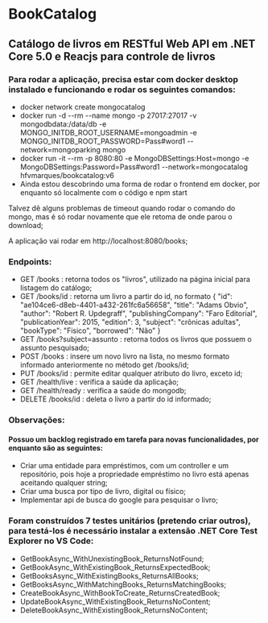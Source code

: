 # BookCatalog
## Catálogo de livros em RESTful Web API em .NET Core 5.0 e Reacjs para controle de livros

### Para rodar a aplicação, precisa estar com docker desktop instalado e funcionando e rodar os seguintes comandos:
- docker network create mongocatalog
- docker run -d --rm --name mongo -p 27017:27017 -v mongodbdata:/data/db -e MONGO_INITDB_ROOT_USERNAME=mongoadmin 
-e MONGO_INITDB_ROOT_PASSWORD=Pass#word1 --network=mongoparking mongo
- docker run -it --rm -p 8080:80 -e MongoDBSettings:Host=mongo -e MongoDBSettings:Password=Pass#word1 --network=mongocatalog hfvmarques/bookcatalog:v6
- Ainda estou descobrindo uma forma de rodar o frontend em docker, por enquanto só localmente com o código e npm start

Talvez dê alguns problemas de timeout quando rodar o comando do mongo, mas é só rodar novamente que ele retoma de onde parou o download;

A aplicação vai rodar em http://localhost:8080/books;

### Endpoints:

- GET /books : retorna todos os "livros", utilizado na página inicial para listagem do catálogo;
- GET /books/id : retorna um livro a partir do id, no formato { "id": "ae104ce6-d8eb-4401-a432-261fc6a56658", "title": "Adams Obvio", "author": "Robert R. Updegraff", "publishingCompany": "Faro Editorial", "publicationYear": 2015, "edition": 3, "subject": "crônicas adultas", "bookType": "Fisico", "borrowed": "Não" }
- GET /books?subject=assunto : retorna todos os livros que possuem o assunto pesquisado;
- POST /books : insere um novo livro na lista, no mesmo formato informado anteriormente no método get /books/id;
- PUT /books/id : permite editar qualquer atributo do livro, exceto id;
- GET /health/live : verifica a saúde da aplicação;
- GET /health/ready : verifica a saúde do mongodb;
- DELETE /books/id : deleta o livro a partir do id informado;

### Observações:

#### Possuo um backlog registrado em tarefa para novas funcionalidades, por enquanto são as seguintes:
- Criar uma entidade para empréstimos, com um controller e um repositório, pois hoje a propriedade empréstimo no livro está apenas aceitando qualquer string;
- Criar uma busca por tipo de livro, digital ou físico;
- Implementar api de busca do google para pesquisar o livro;

### Foram construídos 7 testes unitários (pretendo criar outros), para testá-los é necessário instalar a extensão .NET Core Test Explorer no VS Code:

- GetBookAsync_WithUnexistingBook_ReturnsNotFound;
- GetBookAsync_WithExistingBook_ReturnsExpectedBook;
- GetBooksAsync_WithExistingBooks_ReturnsAllBooks;
- GetBooksAsync_WithMatchingBooks_ReturnsMatchingBooks;
- CreateBookAsync_WithBookToCreate_ReturnsCreatedBook;
- UpdateBookAsync_WithExistingBook_ReturnsNoContent;
- DeleteBookAsync_WithExistingBook_ReturnsNoContent;
